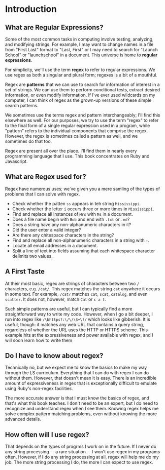 # Introduction

## What are Regular Expressions?

Some of the most common tasks in computing involve testing, analyzing, and modifying strings.  For example, I may want to change names in a file from "First Last" format to "Last, First" or I may need to search for "Launch School" or "launchschool" in a document. This universe is home to **regular expressions**. 

For simplicity, we'll use the term **regex** to refer to regular expressions. We use regex as both a singular and plural form; regexes is a bit of a mouthful.

Regex are **patterns** that we can use to search for information of interest in a set of strings. We can use them to perform conditional tests, extract desired information, or even modify information. If I've ever used wildcards on my computer, I can think of regex as the grown-up versions of these simple search patterns.

We sometimes use the terms regex and pattern interchangeably; I'll find this elsewhere as well.  For our purposes, we try to use the term "regex" to refer to the final form of a single regular expression used in a program, while "pattern" refers to the individual components that comprise the regex.  However, the regex is sometimes called a pattern as well, and we sometimes do that too.

Regex are present all over the place.  I'll find them in nearly every programming language that I use.  This book concentrates on Ruby and Javascript.

## What are Regex used for?

Regex have numerous uses; we've given you a mere samling of the types of problems that I can solve with regex.

- Check whether the patten `ss` appears in teh string `Mississippi`.
- Check whether the letter `i` occurs three or more times in `Mississippi`. 
- Find and replace all instances of `Mrs` with `Ms` in a document.
- Does a file name begin with `Bob` and end with `.txt` or `.md`?
- Does a string have any non-alphanumeric characters in it?
- Did the user enter a valid integer?
- Are there any qhitespace characters in the string?
- Find and replace all non-alphanumeric characters in a string with `-`.
- Locate all email addresses in a document.
- Split a line of text into fields assuming that each whitespace character delimits two values.

## A First Taste

At their most basic, regex are strings of characters between two `/` characters, e.g. `/cat/`. This regex matches the string `cat` anywhere it occurs in some text. For example, `/cat/` matches `cat`, `scat`, `catalog`, and even `scatter`. It does not, however, match `Cat` or `c a t`. 

Such simple patterns are useful, but I can typically find a more straightforward way to write my code. However, when I go a bit deeper, I run into regex like `/\bhttps?:\/\/\S+\?/` which looks like gibberish. It is useful, though: it matches any web URL that contains a query string, regardless of whether the URL uses the HTTP or HTTPS scheme. This example hits at the expressiveness and power available with regex, and I will soon learn how to write them

## Do I have to know about regex?

Technically no, but we expect me to know the basics to make my way through the LS curriculum.  Everything that I can do with regex I can do without them. However, that doesn't mean it is easy.  There is an incredible amount of expressiveness in regex that is exceptionally difficult to emulate using Ruby's non-regex facilities.

The more accurate answer is that I must know the basics of regex, and that's what this book teaches.  I don't need to be an expert, but I do need to recognize and understand regex when I see them.  Knowing regex helps me solve complex pattern matching problems, even without knowing the more advanced details.

## How often will I use regex?

That depends on the types of progrms I work on in the future.  If I never do any string processing -- a rare situation -- I won't use regex in my programs often. However, if I do any string processing at all, regex will help me do my job. The more string processing I do, the more I can expect to use regex.